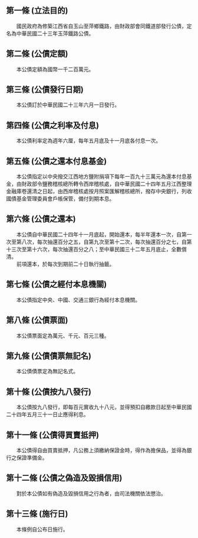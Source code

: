第一條 (立法目的)
-----------------
　　國民政府為修築江西省自玉山至萍鄉鐵路，由財政部會同鐵道部發行公債，定名為中華民國二十三年玉萍鐵路公債。  


第二條 (公債定額)
-----------------
　　本公債定額為國幣一千二百萬元。  


第三條 (公債發行日期)
---------------------
　　本公債訂於中華民國二十三年六月一日發行。  


第四條 (公債之利率及付息)
-------------------------
　　本公債利率定為週年六厘，每年五月底及十一月底各付息一次。  


第五條 (公債之還本付息基金)
---------------------------
　　本公債指定以中央撥交江西地方鹽附捐項下每年一百九十三萬元為還本付息基金，由財政部令鹽務稽核總所轉令西岸稽核處，自中華民國二十四年五月江西整理金融庫卷還清之日起，由西岸稽核處按月照案匯解稽核總所，撥存中央銀行，列收國債基金管理委員會戶帳保管，備付到期本息。  


第六條 (公債之還本)
-------------------
　　本公債自中華民國二十四年十一月底起，開始還本，每半年還本一次，自第一次至第八次，每次抽還百分之五，自第九次至第十二次，每次抽還百分之七，自第十三次至第十六次，每次抽還百分之八；至中華民國三十二年五月底止，全數償清。  
　　前項還本，於每次到期前二十日執行抽籤。  


第七條 (公債之經付本息機關)
---------------------------
　　本公債指定中央、中國、交通三銀行為經付本息機關。  


第八條 (公債票面)
-----------------
　　本公債票面定為萬元、千元、百元三種。  


第九條 (公債債票無記名)
-----------------------
　　本公債債票定為無記名式。  


第十條 (公債按九八發行)
-----------------------
　　本公債按九八發行，即每百元實收九十八元，並得預扣自繳款日起至中華民國二十四年五月三十一日止應得利息。  


第十一條 (公債得買賣抵押)
-------------------------
　　本公債得自由買賣抵押，凡公務上須繳納保證金時，得作為擔保品，並得為銀行之保證準備金。  


第十二條 (公債之偽造及毀損信用)
-------------------------------
　　對於本公債如有偽造及毀損信用之行為者，由司法機關依法懲治。  


第十三條 (施行日)
-----------------
　　本條例自公布日施行。